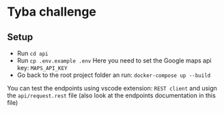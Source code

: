 # Tyba challenge

## Setup

- Run `cd api`
- Run `cp .env.example .env` Here you need to set the Google maps api key: `MAPS_API_KEY`
- Go back to the root project folder an run: `docker-compose up --build`

You can test the endpoints using vscode extension: `REST client` and usign the `api/request.rest` file (also look at the endpoints documentation in this file)
